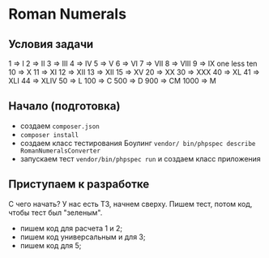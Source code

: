 # Roman Numerals

## Условия задачи

1 => I
2 => II
3 => III
4 => IV
5 => V
6 => VI
7 => VII
8 => VIII
9 => IX one less ten
10 => X
11 => XI
12 => XII
13 => XII
15 => XV
20 => XX
30 => XXX
40 => XL
41 => XLI
44 => XLIV
50 => L
100 => C
500 => D
900 => CM
1000 => M

## Начало (подготовка)

- создаем `composer.json`
- `composer install`
- создаем класс тестирования Боулинг `vendor/ bin/phpspec describe RomanNumeralsConverter`
- запускаем тест `vendor/bin/phpspec run` и создаем класс приложения

## Приступаем к разработке

С чего начать? У нас есть ТЗ, начнем сверху. Пишем тест, потом код, чтобы тест был "зеленым".
- пишем код для расчета 1 и 2;
- пишем код универсальным и для 3;
- пишем код для 5;
